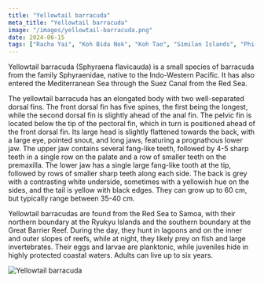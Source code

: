 ```yaml
---
title: "Yellowtail barracuda"
meta_title: "Yellowtail barracuda"
image: "/images/yellowtail-barracuda.png"
date: 2024-06-15
tags: ["Racha Yai", "Koh Bida Nok", "Koh Tao", "Similan Islands", "Phi-Phi"]
---
```


Yellowtail barracuda (Sphyraena flavicauda) is a small species of barracuda from the family Sphyraenidae, native to the Indo-Western Pacific. It has also entered the Mediterranean Sea through the Suez Canal from the Red Sea.

The yellowtail barracuda has an elongated body with two well-separated dorsal fins. The front dorsal fin has five spines, the first being the longest, while the second dorsal fin is slightly ahead of the anal fin. The pelvic fin is located below the tip of the pectoral fin, which in turn is positioned ahead of the front dorsal fin. Its large head is slightly flattened towards the back, with a large eye, pointed snout, and long jaws, featuring a prognathous lower jaw. The upper jaw contains several fang-like teeth, followed by 4-5 sharp teeth in a single row on the palate and a row of smaller teeth on the premaxilla. The lower jaw has a single large fang-like tooth at the tip, followed by rows of smaller sharp teeth along each side. The back is grey with a contrasting white underside, sometimes with a yellowish hue on the sides, and the tail is yellow with black edges. They can grow up to 60 cm, but typically range between 35-40 cm.

Yellowtail barracudas are found from the Red Sea to Samoa, with their northern boundary at the Ryukyu Islands and the southern boundary at the Great Barrier Reef. During the day, they hunt in lagoons and on the inner and outer slopes of reefs, while at night, they likely prey on fish and large invertebrates. Their eggs and larvae are planktonic, while juveniles hide in highly protected coastal waters. Adults can live up to six years.

![Yellowtail barracuda](https://github.com/Muratov-Egor/diversnotes/blob/master/assets/images/yellowtail-barracuda-2.png?raw=true "Yellowtail barracuda")
